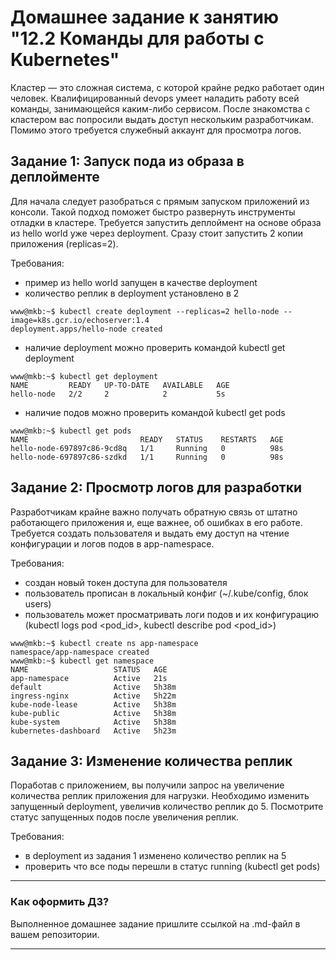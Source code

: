 # Домашнее задание к занятию "12.2 Команды для работы с Kubernetes"
Кластер — это сложная система, с которой крайне редко работает один человек. Квалифицированный devops умеет наладить работу всей команды, занимающейся каким-либо сервисом.
После знакомства с кластером вас попросили выдать доступ нескольким разработчикам. Помимо этого требуется служебный аккаунт для просмотра логов.

## Задание 1: Запуск пода из образа в деплойменте
Для начала следует разобраться с прямым запуском приложений из консоли. Такой подход поможет быстро развернуть инструменты отладки в кластере. Требуется запустить деплоймент на основе образа из hello world уже через deployment. Сразу стоит запустить 2 копии приложения (replicas=2). 

Требования:
 * пример из hello world запущен в качестве deployment
 * количество реплик в deployment установлено в 2
 ```
www@mkb:~$ kubectl create deployment --replicas=2 hello-node --image=k8s.gcr.io/echoserver:1.4
deployment.apps/hello-node created
```
 * наличие deployment можно проверить командой kubectl get deployment
```
www@mkb:~$ kubectl get deployment
NAME         READY   UP-TO-DATE   AVAILABLE   AGE
hello-node   2/2     2            2           5s
  ```
 * наличие подов можно проверить командой kubectl get pods
 ```
www@mkb:~$ kubectl get pods
NAME                         READY   STATUS    RESTARTS   AGE
hello-node-697897c86-9cd8q   1/1     Running   0          98s
hello-node-697897c86-szdkd   1/1     Running   0          98s
```
## Задание 2: Просмотр логов для разработки
Разработчикам крайне важно получать обратную связь от штатно работающего приложения и, еще важнее, об ошибках в его работе. 
Требуется создать пользователя и выдать ему доступ на чтение конфигурации и логов подов в app-namespace.

Требования: 
 * создан новый токен доступа для пользователя
 * пользователь прописан в локальный конфиг (~/.kube/config, блок users)
 * пользователь может просматривать логи подов и их конфигурацию (kubectl logs pod <pod_id>, kubectl describe pod <pod_id>)
 ```
www@mkb:~$ kubectl create ns app-namespace
namespace/app-namespace created
www@mkb:~$ kubectl get namespace
NAME                   STATUS   AGE
app-namespace          Active   21s
default                Active   5h38m
ingress-nginx          Active   5h22m
kube-node-lease        Active   5h38m
kube-public            Active   5h38m
kube-system            Active   5h38m
kubernetes-dashboard   Active   5h23m
 ```


## Задание 3: Изменение количества реплик 
Поработав с приложением, вы получили запрос на увеличение количества реплик приложения для нагрузки. Необходимо изменить запущенный deployment, увеличив количество реплик до 5. Посмотрите статус запущенных подов после увеличения реплик. 

Требования:
 * в deployment из задания 1 изменено количество реплик на 5
 * проверить что все поды перешли в статус running (kubectl get pods)

---

### Как оформить ДЗ?

Выполненное домашнее задание пришлите ссылкой на .md-файл в вашем репозитории.

---
